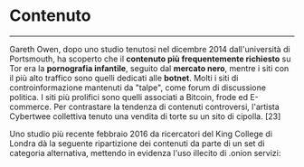 # Contenuto
---
Gareth Owen, dopo uno studio tenutosi nel dicembre 2014 dall'università di Portsmouth, ha scoperto che il **contenuto più frequentemente richiesto** su Tor era la **pornografia infantile**, seguito dal **mercato nero**, mentre i siti con il più alto traffico sono quelli dedicati alle **botnet**. Molti i siti di controinformazione mantenuti da "talpe", come forum di discussione politica. I siti più prolifici sono quelli associati a Bitcoin, frode ed E-commerce. Per contrastare la tendenza di contenuti controversi, l'artista Cybertwee collettiva tenuto una vendita di torte su un sito di cipolla. [23]

Uno studio più recente febbraio 2016 da ricercatori del King College di Londra dà la seguente ripartizione dei contenuti da parte di un set di categoria alternativa, mettendo in evidenza l'uso illecito di .onion servizi: